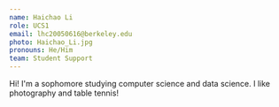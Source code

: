 ```yaml
---
name: Haichao Li
role: UCS1
email: lhc20050616@berkeley.edu
photo: Haichao_Li.jpg
pronouns: He/Him
team: Student Support
---
```

Hi! I'm a sophomore studying computer science and data science. I like photography and table tennis!